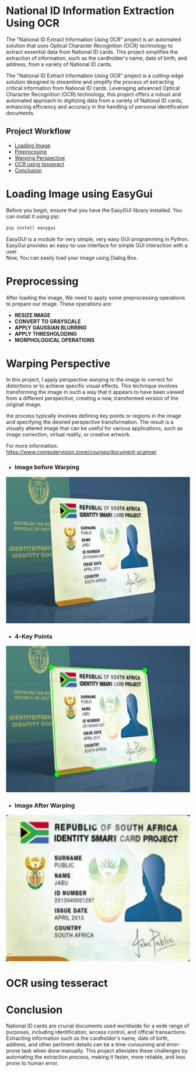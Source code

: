 # **National ID Information Extraction Using OCR**
The "National ID Extract Information Using OCR" project is an automated solution that uses Optical Character Recognition (OCR) technology to extract essential data from National ID cards. This project simplifies the extraction of information, such as the cardholder's name, date of birth, and address, from a variety of National ID cards.

The "National ID Extract Information Using OCR" project is a cutting-edge solution designed to streamline and simplify the process of extracting critical information from National ID cards. Leveraging advanced Optical Character Recognition (OCR) technology, this project offers a robust and automated approach to digitizing data from a variety of National ID cards, enhancing efficiency and accuracy in the handling of personal identification documents.


## Project Workflow

- [Loading Image](#Loading-Image-using-EasyGui)
- [Preprocssing](#Preprocessing)
- [Warping Perspective](#Warping-Perspective)
- [OCR using tesseract](#OCR-using-tesseract)
- [Conclusion](#Conclusion)



# Loading Image using EasyGui
Before you begin, ensure that you have the EasyGUI library installed. You can install it using pip:

```bash
pip install easygui
```
EasyGUI is a module for very simple, very easy GUI programming in Python. EasyGui provides an easy-to-use interface for simple GUI interaction with a user.      
Now, You can easily load your image using Dialog Box.







# Preprocessing
After loading the image, We need to apply some preprocessing operations to prepare our image.
These operations are:
- **RESIZE IMAGE**
- **CONVERT TO GRAYSCALE**
- **APPLY GAUSSIAN BLURRING**
- **APPLY THRESHOLODING**
- **MORPHOLOGICAL OPERATIONS**


# Warping Perspective
In this project, I apply perspective warping to the image to correct for distortions or to achieve specific visual effects. This technique involves transforming the image in such a way that it appears to have been viewed from a different perspective, creating a new, transformed version of the original image.

the process typically involves defining key points or regions in the image and specifying the desired perspective transformation. The result is a visually altered image that can be useful for various applications, such as image correction, virtual reality, or creative artwork.

For more information:
https://www.computervision.zone/courses/document-scanner


- ### Image before Warping
<img src="/Images/test_NID_1.jpg" alt="before warping" width="600" height="400">

- ### 4-Key Points
<img src="/Images/test_NID_2.jpg" alt="after Warping" width="600" height="400">

- ### Image After Warping
<img src="/Images/test_NID_3.jpg" alt="after Warping2" width="600" height="400">


# OCR using tesseract


# Conclusion
National ID cards are crucial documents used worldwide for a wide range of purposes, including identification, access control, and official transactions. Extracting information such as the cardholder's name, date of birth, address, and other pertinent details can be a time-consuming and error-prone task when done manually. This project alleviates these challenges by automating the extraction process, making it faster, more reliable, and less prone to human error.
